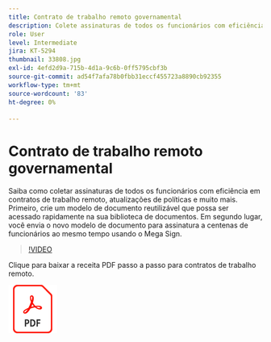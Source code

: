 ```yaml
---
title: Contrato de trabalho remoto governamental
description: Colete assinaturas de todos os funcionários com eficiência em contratos de trabalho remoto, atualizações de políticas e muito mais
role: User
level: Intermediate
jira: KT-5294
thumbnail: 33808.jpg
exl-id: 4efd2d9a-715b-4d1a-9c6b-0ff5795cbf3b
source-git-commit: ad54f7afa78b0fbb31eccf455723a8890cb92355
workflow-type: tm+mt
source-wordcount: '83'
ht-degree: 0%

---
```


# Contrato de trabalho remoto governamental

Saiba como coletar assinaturas de todos os funcionários com eficiência em contratos de trabalho remoto, atualizações de políticas e muito mais. Primeiro, crie um modelo de documento reutilizável que possa ser acessado rapidamente na sua biblioteca de documentos. Em segundo lugar, você envia o novo modelo de documento para assinatura a centenas de funcionários ao mesmo tempo usando o Mega Sign.

>[!VIDEO](https://video.tv.adobe.com/v/33808?quality=12&learn=on&hidetitle=true)

Clique para baixar a receita PDF passo a passo para contratos de trabalho remoto.

[![Baixar a Receita PDF](../assets/acrobat_PDF_96.png)](../assets/UseCaseRecipe-EN-UsingMegaSign.pdf)
